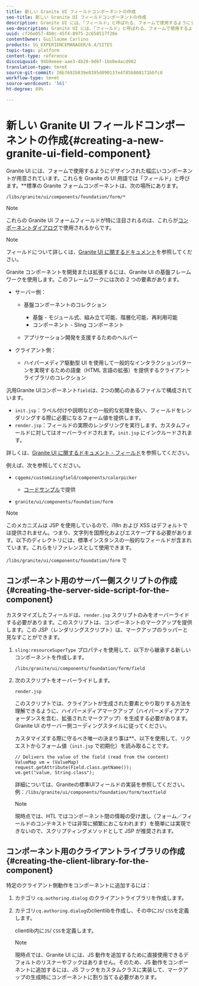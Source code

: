```yaml
---
title: 新しい Granite UI フィールドコンポーネントの作成
seo-title: 新しい Granite UI フィールドコンポーネントの作成
description: Granite UI には、「フィールド」と呼ばれる、フォームで使用するようにデザインされた幅広いコンポーネントが用意されています
seo-description: Granite UI には、「フィールド」と呼ばれる、フォームで使用するようにデザインされた幅広いコンポーネントが用意されています
uuid: cf26e057-4b0c-45f4-8975-2c658517f20e
contentOwner: Guillaume Carlino
products: SG_EXPERIENCEMANAGER/6.4/SITES
topic-tags: platform
content-type: reference
discoiquuid: 94b9eeee-aae3-4b28-9d6f-1be0e4acd982
translation-type: tm+mt
source-git-commit: 26b7692b839e8395d090137e4f85b008171bbfc0
workflow-type: tm+mt
source-wordcount: '561'
ht-degree: 89%

---
```



# 新しい Granite UI フィールドコンポーネントの作成{#creating-a-new-granite-ui-field-component}

Granite UI には、フォームで使用するようにデザインされた幅広いコンポーネントが用意されています。これらを Granite の UI 用語では「フィールド」と呼びます。**&#x200B;標準の Granite フォームコンポーネントは、次の場所にあります。

`/libs/granite/ui/components/foundation/form/*`

>[!NOTE]
>
>これらの Granite UI フォームフィールドが特に注目されるのは、これらが[コンポーネントダイアログ](/help/sites-developing/developing-components.md)で使用されるからです。

>[!NOTE]
>
>フィールドについて詳しくは、[Granite UI に関するドキュメント](https://helpx.adobe.com/jp/experience-manager/6-4/sites/developing/using/reference-materials/granite-ui/api/index.html)を参照してください。

Granite コンポーネントを開発または拡張するには、Granite UI の基盤フレームワークを使用します。このフレームワークには次の 2 つの要素があります。

* サーバー側：

   * 基盤コンポーネントのコレクション

      * 基盤 - モジュール式、組み立て可能、階層化可能、再利用可能
      * コンポーネント - Sling コンポーネント
   * アプリケーション開発を支援するためのヘルパー


* クライアント側：

   * ハイパーメディア駆動型 UI を使用して一般的なインタラクションパターンを実現するための語彙（HTML 言語の拡張）を提供するクライアントライブラリのコレクション

汎用Granite UIコンポーネント`field`は、2つの関心のあるファイルで構成されています。

* `init.jsp`：ラベル付けや説明などの一般的な処理を扱い、フィールドをレンダリングする際に必要になるフォーム値を提供します。
* `render.jsp`：フィールドの実際のレンダリングを実行します。カスタムフィールドに対してはオーバーライドされます。`init.jsp` にインクルードされます。

詳しくは、[Granite UI に関するドキュメント - フィールド](https://helpx.adobe.com/experience-manager/6-4/sites/developing/using/reference-materials/granite-ui/api/jcr_root/libs/granite/ui/components/foundation/form/field/index.html)を参照してください。

例えば、次を参照してください。

* `cqgems/customizingfield/components/colorpicker`

   * [コードサンプル](/help/sites-developing/developing-components-samples.md#code-sample-how-to-customize-dialog-fields)で提供

* `granite/ui/components/foundation/form`

>[!NOTE]
>
>このメカニズムは JSP を使用しているので、i18n および XSS はデフォルトでは提供されません。つまり、文字列を国際化およびエスケープする必要があります。以下のディレクトリには、標準インスタンスの一般的なフィールドが含まれています。これらをリファレンスとして使用できます。
>
>`/libs/granite/ui/components/foundation/form` で

## コンポーネント用のサーバー側スクリプトの作成 {#creating-the-server-side-script-for-the-component}

カスタマイズしたフィールドは、`render.jsp` スクリプトのみをオーバーライドする必要があります。このスクリプトは、コンポーネントのマークアップを提供します。この JSP（レンダリングスクリプト）は、マークアップのラッパーと見なすことができます。

1. `sling:resourceSuperType` プロパティを使用して、以下から継承する新しいコンポーネントを作成します。

   `/libs/granite/ui/components/foundation/form/field`

1. 次のスクリプトをオーバーライドします。

   `render.jsp`

   このスクリプトでは、クライアントが生成された要素とやり取りする方法を理解できるように、ハイパーメディアマークアップ（ハイパーメディアアフォーダンスを含む、拡張されたマークアップ）を生成する必要があります。Granite UI のサーバー側コーディングスタイルに従ってください。

   カスタマイズする際に守るべき唯一の決まり事は&#x200B;**、以下を使用して、リクエストからフォーム値（`init.jsp` で初期化）を読み取ることです。

   ```
   // Delivers the value of the field (read from the content)
   ValueMap vm = (ValueMap) request.getAttribute(Field.class.getName());
   vm.get("value, String.class"); 
   ```

   詳細については、Graniteの標準UIフィールドの実装を参照してください。例：`/libs/granite/ui/components/foundation/form/textfield`

   >[!NOTE]
   >
   >現時点では、HTL ではコンポーネント間の情報の受け渡し（フォーム／フィールドのコンテキストでは非常に頻繁におこなわれます）を簡単には実現できないので、スクリプティングメソッドとして JSP が推奨されます。

## コンポーネント用のクライアントライブラリの作成  {#creating-the-client-library-for-the-component}

特定のクライアント側動作をコンポーネントに追加するには：

1. カテゴリ `cq.authoring.dialog` のクライアントライブラリを作成します。
1. カテゴリ`cq.authoring.dialog`のclientlibを作成し、その中に`JS`/ `CSS`を定義します。

   clientlib内に`JS`/ `CSS`を定義します。

   >[!NOTE]
   >
   >現時点では、Granite UI には、JS 動作を追加するために直接使用できるデフォルトのリスナーやフックはありません。そのため、JS 動作をコンポーネントに追加するには、JS フックをカスタムクラスに実装して、マークアップの生成時にコンポーネントに割り当てる必要があります。

